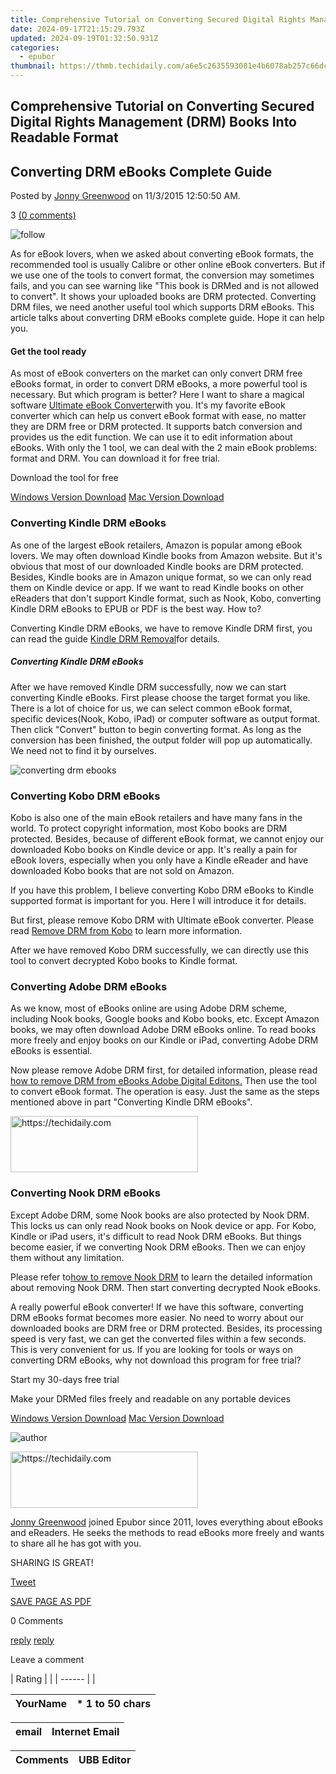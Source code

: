 ```yaml
---
title: Comprehensive Tutorial on Converting Secured Digital Rights Management (DRM) Books Into Readable Format
date: 2024-09-17T21:15:29.793Z
updated: 2024-09-19T01:32:50.931Z
categories:
  - epubor
thumbnail: https://thmb.techidaily.com/a6e5c2635593081e4b6078ab257c66dc8d161f27c4d38e31625bbbc9b89480a6.jpg
---
```


## Comprehensive Tutorial on Converting Secured Digital Rights Management (DRM) Books Into Readable Format

## Converting DRM eBooks Complete Guide

Posted by [Jonny Greenwood](https://plus.google.com/u/0/+JonnyGreenwood999) on 11/3/2015 12:50:50 AM.

3 [(0 comments)](http://www.epubor.com/#comment-area) 

![follow](http://www.epubor.com/images/follow.png)

As for eBook lovers, when we asked about converting eBook formats, the recommended tool is usually Calibre or other online eBook converters. But if we use one of the tools to convert format, the conversion may sometimes fails, and you can see warning like "This book is DRMed and is not allowed to convert". It shows your uploaded books are DRM protected. Converting DRM files, we need another useful tool which supports DRM eBooks. This article talks about converting DRM eBooks complete guide. Hope it can help you.

#### Get the tool ready

As most of eBook converters on the market can only convert DRM free eBooks format, in order to convert DRM eBooks, a more powerful tool is necessary. But which program is better? Here I want to share a magical software [Ultimate eBook Converter](https://tools.techidaily.com/epubor/ultimate/)with you. It's my favorite eBook converter which can help us convert eBook format with ease, no matter they are DRM free or DRM protected. It supports batch conversion and provides us the edit function. We can use it to edit information about eBooks. With only the 1 tool, we can deal with the 2 main eBook problems: format and DRM. You can download it for free trial.

Download the tool for free

[Windows Version Download](https://tools.techidaily.com/epubor/ultimate/) [Mac Version Download](https://tools.techidaily.com/epubor/ultimate/)

### Converting Kindle DRM eBooks

As one of the largest eBook retailers, Amazon is popular among eBook lovers. We may often download Kindle books from Amazon website. But it's obvious that most of our downloaded Kindle books are DRM protected. Besides, Kindle books are in Amazon unique format, so we can only read them on Kindle device or app. If we want to read Kindle books on other eReaders that don't support Kindle format, such as Nook, Kobo, converting Kindle DRM eBooks to EPUB or PDF is the best way. How to? 

Converting Kindle DRM eBooks, we have to remove Kindle DRM first, you can read the guide [Kindle DRM Removal](https://tools.techidaily.com/epubor/products/)for details. 

##### **Converting Kindle DRM eBooks**

  
After we have removed Kindle DRM successfully, now we can start converting Kindle eBooks. First please choose the target format you like. There is a lot of choice for us, we can select common eBook format, specific devices(Nook, Kobo, iPad) or computer software as output format. Then click "Convert" button to begin converting format. As long as the conversion has been finished, the output folder will pop up automatically. We need not to find it by ourselves. 

![converting drm ebooks](http://www.epubor.com/images/uppic/converting-drm-kindle-eBooks.png)

###  Converting Kobo DRM eBooks

Kobo is also one of the main eBook retailers and have many fans in the world. To protect copyright information, most Kobo books are DRM protected. Besides, because of different eBook format, we cannot enjoy our downloaded Kobo books on Kindle device or app. It's really a pain for eBook lovers, especially when you only have a Kindle eReader and have downloaded Kobo books that are not sold on Amazon.

If you have this problem, I believe converting Kobo DRM eBooks to Kindle supported format is important for you. Here I will introduce it for details.

But first, please remove Kobo DRM with Ultimate eBook converter. Please read [Remove DRM from Kobo](https://tools.techidaily.com/epubor/products/) to learn more information. 

After we have removed Kobo DRM successfully, we can directly use this tool to convert decrypted Kobo books to Kindle format.

### Converting Adobe DRM eBooks

As we know, most of eBooks online are using Adobe DRM scheme, including Nook books, Google books and Kobo books, etc. Except Amazon books, we may often download Adobe DRM eBooks online. To read books more freely and enjoy books on our Kindle or iPad, converting Adobe DRM eBooks is essential.

Now please remove Adobe DRM first, for detailed information, please read [how to remove DRM from eBooks Adobe Digital Editons.](https://tools.techidaily.com/epubor/products/) Then use the tool to convert eBook format. The operation is easy. Just the same as the steps mentioned above in part "Converting Kindle DRM eBooks".

<!-- affiliate ads begin -->
<a href="https://aligracehair.sjv.io/c/5597632/1884017/19272" target="_top" id="1884017">
  <img src="//a.impactradius-go.com/display-ad/19272-1884017" border="0" alt="https://techidaily.com" width="300" height="90"/>
</a>
<img height="0" width="0" src="https://aligracehair.sjv.io/i/5597632/1884017/19272" style="position:absolute;visibility:hidden;" border="0" />
<!-- affiliate ads end -->

### Converting Nook DRM eBooks

Except Adobe DRM, some Nook books are also protected by Nook DRM. This locks us can only read Nook books on Nook device or app. For Kobo, Kindle or iPad users, it's difficult to read Nook DRM eBooks. But things become easier, if we converting Nook DRM eBooks. Then we can enjoy them without any limitation.

Please refer to[how to remove Nook DRM](https://tools.techidaily.com/epubor/products/) to learn the detailed information about removing Nook DRM. Then start converting decrypted Nook eBooks.

A really powerful eBook converter! If we have this software, converting DRM eBooks format becomes more easier. No need to worry about our downloaded books are DRM free or DRM protected. Besides, its processing speed is very fast, we can get the converted files within a few seconds. This is very convenient for us. If you are looking for tools or ways on converting DRM eBooks, why not download this program for free trial? 

Start my 30-days free trial

Make your DRMed files freely and readable on any portable devices

[Windows Version Download](https://tools.techidaily.com/epubor/ultimate/) [Mac Version Download](https://tools.techidaily.com/epubor/ultimate/)

![author](http://www.epubor.com/images/uppic/jonny.png)

<!-- affiliate ads begin -->
<a href="https://aligracehair.sjv.io/c/5597632/2006914/19272" target="_top" id="2006914">
  <img src="//a.impactradius-go.com/display-ad/19272-2006914" border="0" alt="https://techidaily.com" width="300" height="90"/>
</a>
<img height="0" width="0" src="https://aligracehair.sjv.io/i/5597632/2006914/19272" style="position:absolute;visibility:hidden;" border="0" />
<!-- affiliate ads end -->

[Jonny Greenwood](https://plus.google.com/u/0/+JonnyGreenwood999) joined Epubor since 2011, loves everything about eBooks and eReaders. He seeks the methods to read eBooks more freely and wants to share all he has got with you.

SHARING IS GREAT!

[Tweet](https://twitter.com/share) 

[SAVE PAGE AS PDF](https://tools.techidaily.com/epubor/products/) 

0 Comments

[reply](https://tools.techidaily.com/epubor/products/) [reply](https://tools.techidaily.com/epubor/products/) 

Leave a comment

| Rating |  |
| ------ |  |

| YourName | \*  1 to 50 chars |
| -------- | ----------------- |

| email | Internet Email |
| ----- | -------------- |

| Comments | UBB Editor |
| -------- | ---------- |

<ins class="adsbygoogle"
     style="display:block"
     data-ad-format="autorelaxed"
     data-ad-client="ca-pub-7571918770474297"
     data-ad-slot="1223367746"></ins>

<ins class="adsbygoogle"
     style="display:block"
     data-ad-client="ca-pub-7571918770474297"
     data-ad-slot="8358498916"
     data-ad-format="auto"
     data-full-width-responsive="true"></ins>



